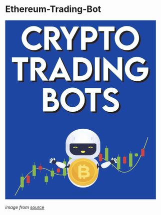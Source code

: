 # Ethereum-Trading-Bot


![Display](Resources/Bot.png)

_image from_ [source](https://themerkle.com/now-eth-makes-it-very-easy-to-interact-with-ethereums-ecosystem/)

